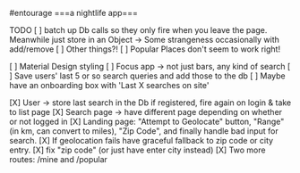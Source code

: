 #entourage
===a nightlife app===

TODO
[ ] batch up Db calls so they only fire when you leave the page. Meanwhile just store in an Object
 -> Some strangeness occasionally with add/remove
[ ] Other things?!
[ ] Popular Places don't seem to work right!

[ ] Material Design styling
[ ] Focus app -> not just bars, any kind of search
[ ] Save users' last 5 or so search queries and add those to the db
[ ] Maybe have an onboarding box with 'Last X searches on site'

[X] User -> store last search in the Db if registered, fire again on login & take to list page
[X] Search page -> have different page depending on whether or not logged in
[X] Landing page: "Attempt to Geolocate" button, "Range" (in km, can convert to miles), "Zip Code", and finally handle bad input for search.
[X] If geolocation fails have graceful fallback to zip code or city entry.
[X] fix "zip code" (or just have enter city instead)
[X] Two more routes: /mine and /popular
